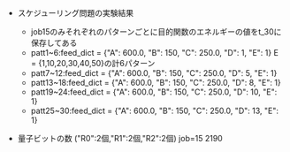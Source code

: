 - スケジューリング問題の実験結果
   - job15のみそれぞれのパターンごとに目的関数のエネルギーの値をt_30に保存してある
   - patt1~6:feed_dict = {"A": 600.0, "B": 150, "C": 250.0, "D": 1, "E": 1} E = {1,10,20,30,40,50}の計6パターン
   - patt7~12:feed_dict = {"A": 600.0, "B": 150, "C": 250.0, "D": 5, "E": 1}
   - patt13~18:feed_dict = {"A": 600.0, "B": 150, "C": 250.0, "D": 8, "E": 1}
   - patt19~24:feed_dict = {"A": 600.0, "B": 150, "C": 250.0, "D": 10, "E": 1}
   - patt25~30:feed_dict = {"A": 600.0, "B": 150, "C": 250.0, "D": 13, "E": 1}

- 量子ビットの数 ("R0":2個,"R1":2個,"R2":2個)
       job=15 2190
